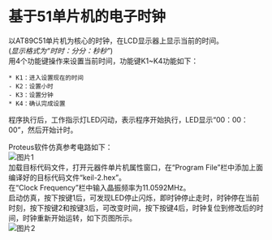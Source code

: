 # 基于51单片机的电子时钟

以AT89C51单片机为核心的时钟，在LCD显示器上显示当前的时间。   
(_显示格式为“时时：分分：秒秒”_)  
用4个功能键操作来设置当前时间，功能键K1~K4功能如下：

    * K1：进入设置现在的时间
    - K2：设置小时
    - K3：设置分钟
    * K4：确认完成设置

程序执行后，工作指示灯LED闪动，表示程序开始执行，LED显示“00：00：00”，然后开始计时。

Proteus软件仿真参考电路如下：  
![图片1](https://github.com/user-attachments/assets/d99a2056-b6f4-46e8-ad0e-98b88e0e8175)  
加载目标代码文件，打开元器件单片机属性窗口，在“Program File”栏中添加上面编译好的目标代码文件“keil-2.hex”。  
在“Clock Frequency”栏中输入晶振频率为11.0592MHz。  
启动仿真，按下按键1后，可发现LED停止闪烁，即时钟停止走时，时钟停在当前时刻，按下按键2和按键3后，可改变时间，按下按键4后，时钟复位到修改后的时间，时钟重新开始运转，如下页图所示。  
![图片2](https://github.com/user-attachments/assets/df0eed61-bff5-4f3e-b692-f5c90b1a0739)
